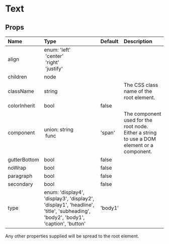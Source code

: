 Text
====



Props
-----

| Name | Type | Default | Description |
|:-----|:-----|:--------|:------------|
| align | enum:&nbsp;'left'<br>&nbsp;'center'<br>&nbsp;'right'<br>&nbsp;'justify'<br> |  |  |
| children | node |  |  |
| className | string |  | The CSS class name of the root element. |
| colorInherit | bool | false |  |
| component | union:&nbsp;string<br>&nbsp;func<br> | 'span' | The component used for the root node. Either a string to use a DOM element or a component. |
| gutterBottom | bool | false |  |
| noWrap | bool | false |  |
| paragraph | bool | false |  |
| secondary | bool | false |  |
| type | enum:&nbsp;'display4', 'display3', 'display2', 'display1', 'headline', 'title', 'subheading', 'body2', 'body1', 'caption', 'button'<br> | 'body1' |  |

Any other properties supplied will be spread to the root element.
